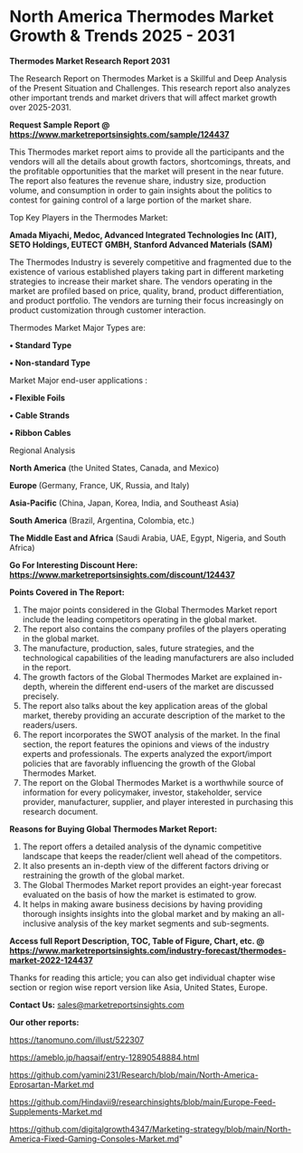 # North America Thermodes Market Growth & Trends 2025 - 2031

<strong>Thermodes Market Research Report 2031</strong>

The Research Report on Thermodes Market is a Skillful and Deep Analysis of the Present Situation and Challenges. This research report also analyzes other important trends and market drivers that will affect market growth over 2025-2031.

<strong>Request Sample Report @ <a href=https://www.marketreportsinsights.com/sample/124437>https://www.marketreportsinsights.com/sample/124437</a></strong>

This Thermodes market report aims to provide all the participants and the vendors will all the details about growth factors, shortcomings, threats, and the profitable opportunities that the market will present in the near future. The report also features the revenue share, industry size, production volume, and consumption in order to gain insights about the politics to contest for gaining control of a large portion of the market share.

Top Key Players in the Thermodes Market:

<strong>Amada Miyachi, Medoc, Advanced Integrated Technologies Inc (AIT), SETO Holdings, EUTECT GMBH, Stanford Advanced Materials (SAM)</strong>

The Thermodes Industry is severely competitive and fragmented due to the existence of various established players taking part in different marketing strategies to increase their market share. The vendors operating in the market are profiled based on price, quality, brand, product differentiation, and product portfolio. The vendors are turning their focus increasingly on product customization through customer interaction.

Thermodes Market Major Types are:

<strong>• Standard Type

• Non-standard Type</strong>

Market Major end-user applications :

<strong>• Flexible Foils

• Cable Strands

• Ribbon Cables</strong>

Regional Analysis

</u><strong><b>North America</b></strong> (the United States, Canada, and Mexico)

<strong><b>Europe </b></strong>(Germany, France, UK, Russia, and Italy)

<strong><b>Asia-Pacific</b></strong> (China, Japan, Korea, India, and Southeast Asia)

<strong><b>South America</b></strong> (Brazil, Argentina, Colombia, etc.)

<strong><b>The Middle East and Africa</b></strong> (Saudi Arabia, UAE, Egypt, Nigeria, and South Africa)

<strong>Go For Interesting Discount Here: <a href=https://www.marketreportsinsights.com/discount/124437>https://www.marketreportsinsights.com/discount/124437</a></strong>

<strong>Points Covered in The Report:</strong>
<ol>
  <li>The major points considered in the Global Thermodes Market report include the leading competitors operating in the global market.</li>
  <li>The report also contains the company profiles of the players operating in the global market.</li>
  <li>The manufacture, production, sales, future strategies, and the technological capabilities of the leading manufacturers are also included in the report.</li>
  <li>The growth factors of the Global Thermodes Market are explained in-depth, wherein the different end-users of the market are discussed precisely.</li>
  <li>The report also talks about the key application areas of the global market, thereby providing an accurate description of the market to the readers/users.</li>
  <li>The report incorporates the SWOT analysis of the market. In the final section, the report features the opinions and views of the industry experts and professionals. The experts analyzed the export/import policies that are favorably influencing the growth of the Global Thermodes Market.</li>
  <li>The report on the Global Thermodes Market is a worthwhile source of information for every policymaker, investor, stakeholder, service provider, manufacturer, supplier, and player interested in purchasing this research document.</li>
</ol>
<strong>Reasons for Buying Global Thermodes Market Report:</strong>

<ol>
  <li>The report offers a detailed analysis of the dynamic competitive landscape that keeps the reader/client well ahead of the competitors.</li>
  <li>It also presents an in-depth view of the different factors driving or restraining the growth of the global market.</li>
  <li>The Global Thermodes Market report provides an eight-year forecast evaluated on the basis of how the market is estimated to grow.</li>
  <li>It helps in making aware business decisions by having providing thorough insights insights into the global market and by making an all-inclusive analysis of the key market segments and sub-segments.</li>
</ol>
<strong>Access full Report Description, TOC, Table of Figure, Chart, etc. @ <a href=https://www.marketreportsinsights.com/industry-forecast/thermodes-market-2022-124437>https://www.marketreportsinsights.com/industry-forecast/thermodes-market-2022-124437</a></strong>


Thanks for reading this article; you can also get individual chapter wise section or region wise report version like Asia, United States, Europe.

<strong>Contact Us:</strong>
sales@marketreportsinsights.com

<strong>Our other reports:</strong>

<a href=https://tanomuno.com/illust/522307>https://tanomuno.com/illust/522307</a>

<a href=https://ameblo.jp/haqsaif/entry-12890548884.html>https://ameblo.jp/haqsaif/entry-12890548884.html</a>

<a href=https://github.com/yamini231/Research/blob/main/North-America-Eprosartan-Market.md>https://github.com/yamini231/Research/blob/main/North-America-Eprosartan-Market.md</a>

<a href=https://github.com/Hindavii9/researchinsights/blob/main/Europe-Feed-Supplements-Market.md>https://github.com/Hindavii9/researchinsights/blob/main/Europe-Feed-Supplements-Market.md</a>

<a href=https://github.com/digitalgrowth4347/Marketing-strategy/blob/main/North-America-Fixed-Gaming-Consoles-Market.md>https://github.com/digitalgrowth4347/Marketing-strategy/blob/main/North-America-Fixed-Gaming-Consoles-Market.md</a>"
